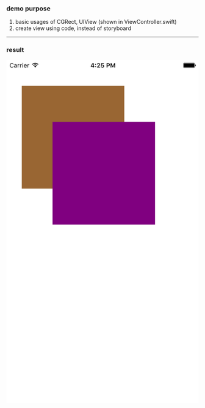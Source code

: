 ### demo purpose
1. basic usages of CGRect, UIView (shown in ViewController.swift)
2. create view using code, instead of storyboard

---

### result
![screen capture](capScreen.png)
